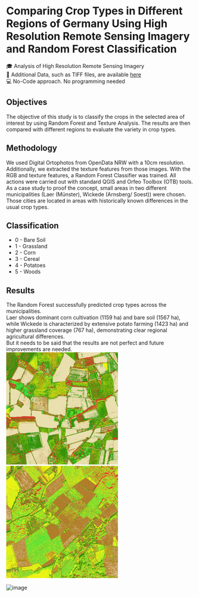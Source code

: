 # Comparing Crop Types in Different Regions of Germany Using High Resolution Remote Sensing Imagery and Random Forest Classification

:mortar_board: Analysis of High Resolution Remote Sensing Imagery  
:floppy_disk: Additional Data, such as TIFF files, are available [here](https://uni-muenster.sciebo.de/s/mKADGoJgLWD2fpi)  
:computer: No-Code approach. No programming needed

## Objectives

The objective of this study is to classify the crops in the selected area of interest by using Random Forest and Texture Analysis. The results are then compared with different regions to evaluate the variety in crop types.

## Methodology

We used Digital Ortophotos from OpenData NRW with a 10cm resolution. Additionally, we extracted the texture features from those images.
With the RGB and texture features, a Random Forest Classifier was trained.
All actions were carried out with standard QGIS and Orfeo Toolbox (OTB) tools.
As a case study to proof the concept, small areas in two different municipalities (Laer (Münster), Wickede (Arnsberg/ Soest)) were chosen.
Those cities are located in areas with historically known differences in the usual crop types.

## Classification

* 0 - Bare Soil
* 1 - Grassland
* 2 - Corn
* 3 - Cereal
* 4 - Potatoes
* 5 - Woods

## Results

The Random Forest successfully predicted crop types across the municipalities.  
Laer shows dominant corn cultivation (1159 ha) and bare soil (1567 ha), while Wickede is characterized by extensive potato farming (1423 ha) and higher grassland coverage (767 ha), demonstrating clear regional agricultural differences.  
But it needs to be said that the results are not perfect and future improvements are needed.  
<img src="https://github.com/tlehman1/AOHRSI_CropDetechtion/blob/main/poster/graphs/textureAndColour2x2laer.png" style="width: 300px;"/>
<img src="https://github.com/tlehman1/AOHRSI_CropDetechtion/blob/main/poster/graphs/textureAndColour2x2wickede.png" style="width: 300px;"/>

<img width="1467" height="2072" alt="image" src="https://github.com/user-attachments/assets/60b6d9a3-0a94-4031-ae12-19a1caeb9175" />


